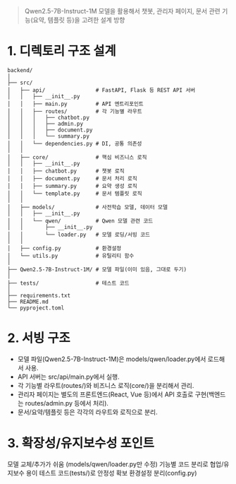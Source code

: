 > Qwen2.5-7B-Instruct-1M 모델을 활용해서 챗봇, 관리자 페이지, 문서 관련 기능(요약, 템플릿 등)을 고려한 설계 방향

# 1. 디렉토리 구조 설계
```
backend/
│
├── src/
│   ├── api/                # FastAPI, Flask 등 REST API 서버
│   │   ├── __init__.py
│   │   ├── main.py         # API 엔트리포인트
│   │   ├── routes/         # 각 기능별 라우트
│   │   │   ├── chatbot.py
│   │   │   ├── admin.py
│   │   │   ├── document.py
│   │   │   └── summary.py
│   │   └── dependencies.py # DI, 공통 의존성
│   │
│   ├── core/               # 핵심 비즈니스 로직
│   │   ├── __init__.py
│   │   ├── chatbot.py      # 챗봇 로직
│   │   ├── document.py     # 문서 처리 로직
│   │   ├── summary.py      # 요약 생성 로직
│   │   └── template.py     # 문서 템플릿 로직
│   │
│   ├── models/             # 사전학습 모델, 데이터 모델
│   │   ├── __init__.py
│   │   └── qwen/           # Qwen 모델 관련 코드
│   │       ├── __init__.py
│   │       └── loader.py   # 모델 로딩/서빙 코드
│   │
│   ├── config.py           # 환경설정
│   └── utils.py            # 유틸리티 함수
│
├── Qwen2.5-7B-Instruct-1M/ # 모델 파일(이미 있음, 그대로 두기)
│
├── tests/                  # 테스트 코드
│
├── requirements.txt
├── README.md
└── pyproject.toml
```

# 2. 서빙 구조
- 모델 파일(Qwen2.5-7B-Instruct-1M)은 models/qwen/loader.py에서 로드해서 사용.
- API 서버는 src/api/main.py에서 실행.
- 각 기능별 라우트(routes/)와 비즈니스 로직(core/)을 분리해서 관리.
- 관리자 페이지는 별도의 프론트엔드(React, Vue 등)에서 API 호출로 구현(백엔드는 routes/admin.py 등에서 처리).
- 문서/요약/템플릿 등은 각각의 라우트와 로직으로 분리.


# 3. 확장성/유지보수성 포인트
모델 교체/추가가 쉬움 (models/qwen/loader.py만 수정)
기능별 코드 분리로 협업/유지보수 용이
테스트 코드(tests/)로 안정성 확보
환경설정 분리(config.py)
